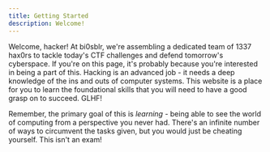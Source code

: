 ```yaml
---
title: Getting Started
description: Welcome!
---
```


Welcome, hacker! At bi0sblr, we're assembling a dedicated team of 1337 hax0rs to tackle today's CTF challenges and defend tomorrow's cyberspace. If you're on this page, it's probably because you're interested in being a part of this. Hacking is an advanced job - it needs a deep knowledge of the ins and outs of computer systems. This website is a place for you to learn the foundational skills that you will need to have a good grasp on to succeed. GLHF!

Remember, the primary goal of this is *learning* - being able to see the world of computing from a perspective you never had. There's an infinite number of ways to circumvent the tasks given, but you would just be cheating yourself. This isn't an exam!